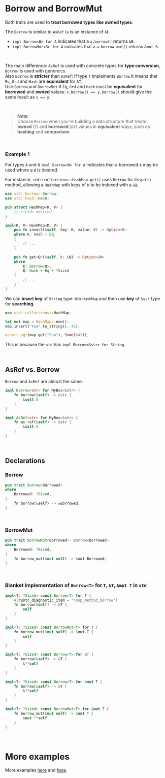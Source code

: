 # Borrow and BorrowMut
Both traits are used to **treat borrowed types like owned types**.<br>

The `Borrow` is similar to `AsRef` (`a` is an instance of `A`):
- `impl Borrow<B> for A` indicates that a `a.borrow()` returns `&B`.
- `impl BorrowMut<B> for A` indicates that a `a.borrow_mut()` returns `&mut B`.

<br>

The main difference: `AsRef` is used with concrete types for **type conversion**, `Borrow` is used with genereics.<br>
Also `Borrow` is **stricter** than `AsRef`: if type `T` implements `Borrow` it means that `Eq`, `Ord` and `Hash` are **equivalent** for `&T`.<br>
Use `Borrow` and `BorrowMut` if `Eq`, `Ord` and `Hash` must be **equivalent** for **borrowed** and **owned** values: `x.borrow() == y.borrow()` should give the same result as `x == y`.<br>

<br>

> **Note**:<br>
> Choose `Borrow` when you’re building a data structure that treats **owned** (`T`) and **borrowed** (`&T`) values in **equivalent** ways, such as **hashing** and **comparison**.<br>

<br>

### Example 1
For types ``A`` and ``B`` ``impl Borrow<B> for A`` indicates that a borrowed ``A`` may be used where a ``B`` is desired.<br>

For instance, ``std::collections::HashMap.get()`` uses ``Borrow`` for its ``get()`` method, allowing a ``HashMap`` with keys of ``K`` to be indexed with a ``&Q``.<br>

```Rust
use std::borrow::Borrow;
use std::hash::Hash;

pub struct HashMap<K, V> {
    // fields omitted
}

impl<K, V> HashMap<K, V> {
    pub fn insert(&self, key: K, value: V) -> Option<V>
    where K: Hash + Eq
    {
        // ...
    }

    pub fn get<Q>(&self, k: &Q) -> Option<&V>
    where
        K: Borrow<Q>,
        Q: Hash + Eq + ?Sized
    {
        // ...
    }
}
```

We can **insert key** of `String` type into `HashMap` and then use **key** of `&str` type for **searching**.<br>

```Rust
use std::collections::HashMap;

let mut map = HashMap::new();
map.insert("Foo".to_string(), 42);

assert_eq!(map.get("Foo"), Some(&42));
```

This is because the `std` has ``impl Borrow<&str> for String``.

<br>

## AsRef vs. Borrow
`Borrow` and `AsRef` are almost the same.<br>
```Rust
impl Borrow<str> for MyBox<&str> {
    fn borrow(&self) -> &str {
        &self.0
    }
}

impl AsRef<str> for MyBox<&str> {
    fn as_ref(&self) -> &str {
        &self.0
    }
}
```

<br>

## Declarations
### Borrow
```Rust
pub trait Borrow<Borrowed>
where
    Borrowed: ?Sized,
{
    fn borrow(&self) -> &Borrowed;
}
```

<br>

### BorrowMut
```Rust
pub trait BorrowMut<Borrowed>: Borrow<Borrowed>
where
    Borrowed: ?Sized,
{
    fn borrow_mut(&mut self) -> &mut Borrowed;
}
```

<br>

### Blanket implementation of `Borrow<T>` for `T`, `&T`, `&mut T` in `std`
```Rust
impl<T: ?Sized> const Borrow<T> for T {
    #[rustc_diagnostic_item = "noop_method_borrow"]
    fn borrow(&self) -> &T {
        self
    }
}

impl<T: ?Sized> const BorrowMut<T> for T {
    fn borrow_mut(&mut self) -> &mut T {
        self
    }
}

impl<T: ?Sized> const Borrow<T> for &T {
    fn borrow(&self) -> &T {
        &**self
    }
}

impl<T: ?Sized> const Borrow<T> for &mut T {
    fn borrow(&self) -> &T {
        &**self
    }
}

impl<T: ?Sized> const BorrowMut<T> for &mut T {
    fn borrow_mut(&mut self) -> &mut T {
        &mut **self
    }
}
```

<br>

# More examples
More examples [here](https://github.com/carmenere/easy-rust/blob/main/examples/traits/borrow-for-case-insensitive-str.md) and [here](https://github.com/carmenere/easy-rust/blob/main/examples/hashmaps/borrow-own-hashmap-implementation.md).
